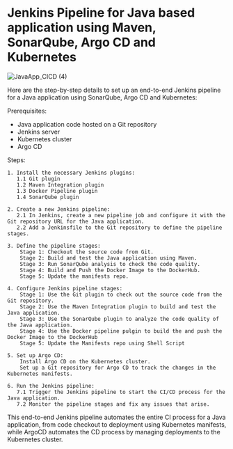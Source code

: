 # Jenkins Pipeline for Java based application using Maven, SonarQube, Argo CD and Kubernetes

![JavaApp_CICD (4)](https://github.com/user-attachments/assets/6d3d71bc-5e23-4579-945e-290167db8655)


Here are the step-by-step details to set up an end-to-end Jenkins pipeline for a Java application using SonarQube, Argo CD and Kubernetes:

Prerequisites:

   -  Java application code hosted on a Git repository
   -  Jenkins server
   -  Kubernetes cluster
   -  Argo CD

Steps:

    1. Install the necessary Jenkins plugins:
       1.1 Git plugin
       1.2 Maven Integration plugin
       1.3 Docker Pipeline plugin
       1.4 SonarQube plugin

    2. Create a new Jenkins pipeline:
       2.1 In Jenkins, create a new pipeline job and configure it with the Git repository URL for the Java application.
       2.2 Add a Jenkinsfile to the Git repository to define the pipeline stages.

    3. Define the pipeline stages:
        Stage 1: Checkout the source code from Git.
        Stage 2: Build and test the Java application using Maven.
        Stage 3: Run SonarQube analysis to check the code quality.
        Stage 4: Build and Push the Docker Image to the DockerHub.
        Stage 5: Update the manifests repo.

    4. Configure Jenkins pipeline stages:
        Stage 1: Use the Git plugin to check out the source code from the Git repository.
        Stage 2: Use the Maven Integration plugin to build and test the Java application.
        Stage 3: Use the SonarQube plugin to analyze the code quality of the Java application.
        Stage 4: Use the Docker pipeline pulgin to build the and push the Docker Image to the DockerHub
        Stage 5: Update the Manifests repo using Shell Script

    5. Set up Argo CD:
        Install Argo CD on the Kubernetes cluster.
        Set up a Git repository for Argo CD to track the changes in the Kubernetes manifests.

    6. Run the Jenkins pipeline:
       7.1 Trigger the Jenkins pipeline to start the CI/CD process for the Java application.
       7.2 Monitor the pipeline stages and fix any issues that arise.

This end-to-end Jenkins pipeline automates the entire CI process for a Java application, from code checkout to deployment using Kubernetes manifests, while ArgoCD automates the CD process by managing deployments to the Kubernetes cluster.
